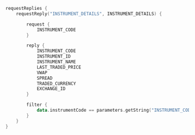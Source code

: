 <!-- Below is a **reqrep.kts** file that has a fairly simple `requestReply` codeblock with standard `request` and `reply` statements. The [`where` block](/develop/server-capabilities/snapshot-queries-request-server/#where-block) filters out any data that does not meet the conditions. All data that is returned will have an instrumentCode equal to the request parameter INSTRUMENT_CODE. -->

```kotlin
requestReplies {
    requestReply("INSTRUMENT_DETAILS", INSTRUMENT_DETAILS) {

        request {
            INSTRUMENT_CODE
        }

        reply {
            INSTRUMENT_CODE
            INSTRUMENT_ID
            INSTRUMENT_NAME
            LAST_TRADED_PRICE
            VWAP
            SPREAD
            TRADED_CURRENCY
            EXCHANGE_ID
        }

        filter {
            data.instrumentCode == parameters.getString("INSTRUMENT_CODE")
        }
    }
}
```